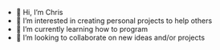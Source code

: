 - 👋 Hi, I’m Chris
- 👀 I’m interested in creating personal projects to help others
- 🌱 I’m currently learning how to program
- 💞️ I’m looking to collaborate on new ideas and/or projects

<!---
Atomic1111/Atomic1111 is a ✨ special ✨ repository because its `README.md` (this file) appears on your GitHub profile.
You can click the Preview link to take a look at your changes.
--->
